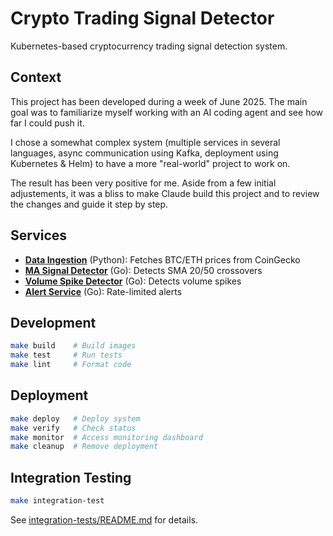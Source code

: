 # Crypto Trading Signal Detector

Kubernetes-based cryptocurrency trading signal detection system.

## Context

This project has been developed during a week of June 2025. The main goal was to familiarize myself working with an AI coding agent and see how far I could push it.

I chose a somewhat complex system (multiple services in several languages, async communication using Kafka, deployment using Kubernetes & Helm) to have a more "real-world" project to work on.

The result has been very positive for me. Aside from a few initial adjustements, it was a bliss to make Claude build this project and to review the changes and guide it step by step.

## Services

- [**Data Ingestion**](services/data-ingestion/README.md) (Python): Fetches BTC/ETH prices from CoinGecko
- [**MA Signal Detector**](services/ma-signal-detector/README.md) (Go): Detects SMA 20/50 crossovers
- [**Volume Spike Detector**](services/volume-spike-detector/README.md) (Go): Detects volume spikes
- [**Alert Service**](services/alert-service/README.md) (Go): Rate-limited alerts

## Development

```bash
make build    # Build images
make test     # Run tests
make lint     # Format code
```

## Deployment

```bash
make deploy   # Deploy system
make verify   # Check status
make monitor  # Access monitoring dashboard
make cleanup  # Remove deployment
```

## Integration Testing

```bash
make integration-test
```

See [integration-tests/README.md](integration-tests/README.md) for details.
